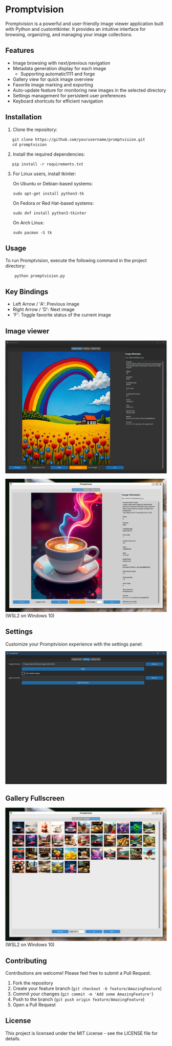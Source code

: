 # Promptvision

Promptvision is a powerful and user-friendly image viewer application built with Python and customtkinter. It provides an intuitive interface for browsing, organizing, and managing your image collections.

## Features

- Image browsing with next/previous navigation
- Metadata generation display for each image
    - Supporting automatic1111 and forge
- Gallery view for quick image overview
- Favorite image marking and exporting
- Auto-update feature for monitoring new images in the selected directory
- Settings management for persistent user preferences
- Keyboard shortcuts for efficient navigation

## Installation

1. Clone the repository:
``` 
   git clone https://github.com/yourusername/promptvision.git
   cd promptvision
```

2. Install the required dependencies:
   
```
   pip install -r requirements.txt
```
   

3. For Linux users, install tkinter:

    On Ubuntu or Debian-based systems:
    ```
    sudo apt-get install python3-tk
    ```
    On Fedora or Red Hat-based systems:
    ```
    sudo dnf install python3-tkinter
    ```
    On Arch Linux:
    ```
    sudo pacman -S tk
    ```

## Usage

To run Promptvision, execute the following command in the project directory:


```
    python promptvision.py
```


## Key Bindings

- Left Arrow / 'A': Previous image
- Right Arrow / 'D': Next image
- 'F': Toggle favorite status of the current image

## Image viewer

![Image Viewer](promo_images/image%20viewer.png)

![Ubuntu Bash on WSL2](promo_images/ubuntu%20bash%20wsl2.png)
(WSL2 on Windows 10)

## Settings

Customize your Promptvision experience with the settings panel:

![Settings Panel](promo_images/settings.png)

## Gallery Fullscreen

![Gallery on WSL2](promo_images/gallery%20wsl2.png)
(WSL2 on Windows 10)


## Contributing

Contributions are welcome! Please feel free to submit a Pull Request.

1. Fork the repository
2. Create your feature branch (`git checkout -b feature/AmazingFeature`)
3. Commit your changes (`git commit -m 'Add some AmazingFeature'`)
4. Push to the branch (`git push origin feature/AmazingFeature`)
5. Open a Pull Request

## License

This project is licensed under the MIT License - see the LICENSE file for details.
